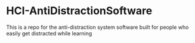 # HCI-AntiDistractionSoftware
This is a repo for the anti-distraction system software built for people who easily get distracted while learning
